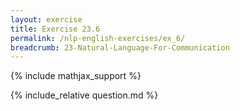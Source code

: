 ```yaml
---
layout: exercise
title: Exercise 23.6
permalink: /nlp-english-exercises/ex_6/
breadcrumb: 23-Natural-Language-For-Communication
---
```


{% include mathjax_support %}

<div><i class="arrow-up loader" data-chapter="nlp-english-exercises" data-exercise="ex_6" data-rating="0"></i></div>
{% include_relative question.md %}
